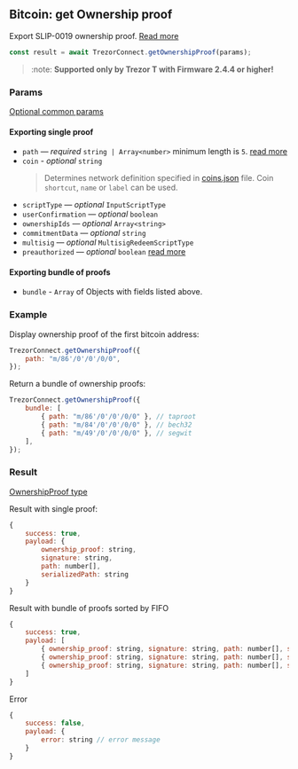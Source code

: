 ## Bitcoin: get Ownership proof

Export SLIP-0019 ownership proof. [Read more](https://github.com/satoshilabs/slips/blob/master/slip-0019.md#proof-usage)

```javascript
const result = await TrezorConnect.getOwnershipProof(params);
```

> :note: **Supported only by Trezor T with Firmware 2.4.4 or higher!**

### Params

[Optional common params](commonParams.md)

#### Exporting single proof

-   `path` — _required_ `string | Array<number>` minimum length is `5`. [read more](../path.md)
-   `coin` - _optional_ `string`
    > Determines network definition specified in [coins.json](https://github.com/trezor/trezor-suite/blob/develop/packages/connect-common/files/coins.json) file.
    > Coin `shortcut`, `name` or `label` can be used.
-   `scriptType` — _optional_ `InputScriptType`
-   `userConfirmation` — _optional_ `boolean`
-   `ownershipIds` — _optional_ `Array<string>`
-   `commitmentData` — _optional_ `string`
-   `multisig` — _optional_ `MultisigRedeemScriptType`
-   `preauthorized` — _optional_ `boolean` [read more](./authorizeCoinJoin.md)

#### Exporting bundle of proofs

-   `bundle` - `Array` of Objects with fields listed above.

### Example

Display ownership proof of the first bitcoin address:

```javascript
TrezorConnect.getOwnershipProof({
    path: "m/86'/0'/0'/0/0",
});
```

Return a bundle of ownership proofs:

```javascript
TrezorConnect.getOwnershipProof({
    bundle: [
        { path: "m/86'/0'/0'/0/0" }, // taproot
        { path: "m/84'/0'/0'/0/0" }, // bech32
        { path: "m/49'/0'/0'/0/0" }, // segwit
    ],
});
```

### Result

[OwnershipProof type](https://github.com/trezor/trezor-suite/blob/develop/packages/connect/src/types/api/getOwnershipProof.ts)

Result with single proof:

```javascript
{
    success: true,
    payload: {
        ownership_proof: string,
        signature: string,
        path: number[],
        serializedPath: string
    }
}
```

Result with bundle of proofs sorted by FIFO

```javascript
{
    success: true,
    payload: [
        { ownership_proof: string, signature: string, path: number[], serializedPath: string }, // taproot
        { ownership_proof: string, signature: string, path: number[], serializedPath: string }, // bech32
        { ownership_proof: string, signature: string, path: number[], serializedPath: string }  // segwit
    ]
}
```

Error

```javascript
{
    success: false,
    payload: {
        error: string // error message
    }
}
```
